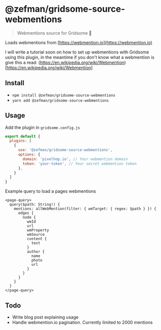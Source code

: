 # @zefman/gridsome-source-webmentions

> Webmentions source for Gridsome 💬

Loads webmentions from [https://webmention.io](https://webmention.io)

I will write a tutorial soon on how to set up webmentions with Gridsome using this plugin, in the meantime if you don't know what a webmention is give 
this a read: (https://en.wikipedia.org/wiki/Webmention)[https://en.wikipedia.org/wiki/Webmention]

## Install
- `npm install @zefman/gridsome-source-webmentions`
- `yarn add @zefman/gridsome-source-webmentions`

## Usage

Add the plugin in `gridsome.config.js`

```js
export default {
  plugins: [
    {
      use: '@zefman/gridsome-source-webmentions',
      options: {
        domain: 'pixelhop.io', // Your webmention domain
        token: 'your-token', // Your secret webmention token
      },
    }
  ]
}
```

Example query to load a pages webmentions

```
<page-query>
  query($path: String!) {
    mentions: allWebMention(filter: { wmTarget: { regex: $path } }) {
      edges {
        node {
          wmId
          url
          wmProperty
          wmSource
          content {
            text
          }
          author {
            name
            photo
            url
          }
        }
      }
    }
  }
</page-query>
```

## Todo

* Write blog post explaining usage
* Handle webmention.io pagination. Currently limited to 2000 mentions
